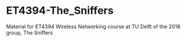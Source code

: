 # ET4394-The_Sniffers
Material for ET4394 Wireless Networking course at TU Delft of the 2018 group, The Sniffers
